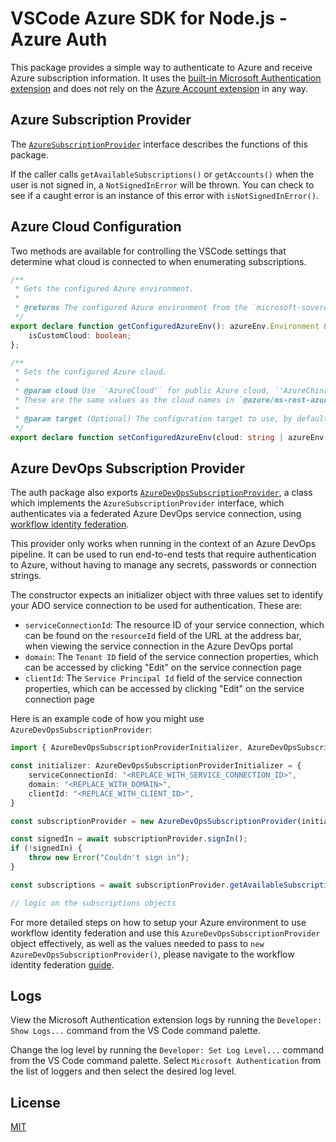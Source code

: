 # VSCode Azure SDK for Node.js - Azure Auth

This package provides a simple way to authenticate to Azure and receive Azure subscription information. It uses the [built-in Microsoft Authentication extension](https://github.com/microsoft/vscode/tree/main/extensions/microsoft-authentication) and does not rely on the [Azure Account extension](https://marketplace.visualstudio.com/items?itemName=ms-vscode.azure-account) in any way.

## Azure Subscription Provider

The [`AzureSubscriptionProvider`](./src/contracts/AzureSubscriptionProvider.ts) interface describes the functions of this package.

If the caller calls `getAvailableSubscriptions()` or `getAccounts()` when the user is not signed in, a `NotSignedInError` will be thrown. You can check to see if a caught error is an instance of this error with `isNotSignedInError()`.

## Azure Cloud Configuration
Two methods are available for controlling the VSCode settings that determine what cloud is connected to when enumerating subscriptions.

```typescript
/**
 * Gets the configured Azure environment.
 *
 * @returns The configured Azure environment from the `microsoft-sovereign-cloud.endpoint` setting.
 */
export declare function getConfiguredAzureEnv(): azureEnv.Environment & {
    isCustomCloud: boolean;
};

/**
 * Sets the configured Azure cloud.
 *
 * @param cloud Use `'AzureCloud'` for public Azure cloud, `'AzureChinaCloud'` for Azure China, or `'AzureUSGovernment'` for Azure US Government.
 * These are the same values as the cloud names in `@azure/ms-rest-azure-env`. For a custom cloud, use an instance of the `@azure/ms-rest-azure-env` `EnvironmentParameters`.
 *
 * @param target (Optional) The configuration target to use, by default {@link vscode.ConfigurationTarget.Global}.
 */
export declare function setConfiguredAzureEnv(cloud: string | azureEnv.EnvironmentParameters, target?: vscode.ConfigurationTarget): Promise<void>;
```

## Azure DevOps Subscription Provider

The auth package also exports [`AzureDevOpsSubscriptionProvider`](./src/providers/AzureDevOpsSubscriptionProvider.ts), a class which implements the `AzureSubscriptionProvider` interface, which authenticates via
a federated Azure DevOps service connection, using [workflow identity federation](https://learn.microsoft.com/entra/workload-id/workload-identity-federation).

This provider only works when running in the context of an Azure DevOps pipeline. It can be used to run end-to-end tests that require authentication to Azure,
without having to manage any secrets, passwords or connection strings.

The constructor expects an initializer object with three values set to identify your ADO service connection to be used for authentication.
These are:

- `serviceConnectionId`: The resource ID of your service connection, which can be found on the `resourceId` field of the URL at the address bar, when viewing the service connection in the Azure DevOps portal
- `domain`: The `Tenant ID` field of the service connection properties, which can be accessed by clicking "Edit" on the service connection page
- `clientId`: The `Service Principal Id` field of the service connection properties, which can be accessed by clicking "Edit" on the service connection page

Here is an example code of how you might use `AzureDevOpsSubscriptionProvider`:

```typescript
import { AzureDevOpsSubscriptionProviderInitializer, AzureDevOpsSubscriptionProvider } from "@microsoft/vscode-azext-azureauth";

const initializer: AzureDevOpsSubscriptionProviderInitializer = {
    serviceConnectionId: "<REPLACE_WITH_SERVICE_CONNECTION_ID>",
    domain: "<REPLACE_WITH_DOMAIN>",
    clientId: "<REPLACE_WITH_CLIENT_ID>",
}

const subscriptionProvider = new AzureDevOpsSubscriptionProvider(initializer);

const signedIn = await subscriptionProvider.signIn();
if (!signedIn) {
    throw new Error("Couldn't sign in");
}

const subscriptions = await subscriptionProvider.getAvailableSubscriptions();

// logic on the subscriptions objects
```

For more detailed steps on how to setup your Azure environment to use workflow identity federation and use this `AzureDevOpsSubscriptionProvider` object effectively,
as well as the values needed to pass to `new AzureDevOpsSubscriptionProvider()`, please navigate to the workflow identity federation [guide](AzureFederatedCredentialsGuide.md).

## Logs

View the Microsoft Authentication extension logs by running the `Developer: Show Logs...` command from the VS Code command palette.

Change the log level by running the `Developer: Set Log Level...` command from the VS Code command palette. Select `Microsoft Authentication` from the list of loggers and then select the desired log level.

## License

[MIT](LICENSE.md)
